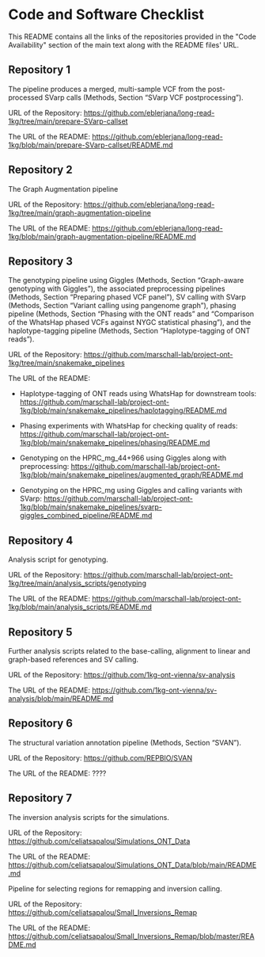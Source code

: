 # Code and Software Checklist

This README contains all the links of the repositories provided in the "Code Availability" section of the main text along with the README files' URL.

## Repository 1

The pipeline produces a merged, multi-sample VCF from the post-processed SVarp calls (Methods, Section “SVarp VCF postprocessing”).

URL of the Repository: https://github.com/eblerjana/long-read-1kg/tree/main/prepare-SVarp-callset

The URL of the README: https://github.com/eblerjana/long-read-1kg/blob/main/prepare-SVarp-callset/README.md


## Repository 2

The Graph Augmentation pipeline

URL of the Repository: https://github.com/eblerjana/long-read-1kg/tree/main/graph-augmentation-pipeline

The URL of the README: https://github.com/eblerjana/long-read-1kg/blob/main/graph-augmentation-pipeline/README.md


## Repository 3

The genotyping pipeline using Giggles (Methods, Section “Graph-aware genotyping with Giggles”), the associated preprocessing pipelines (Methods, Section “Preparing phased VCF panel”), SV calling with SVarp (Methods, Section “Variant calling using pangenome graph”), phasing pipeline (Methods, Section “Phasing with the ONT reads” and “Comparison of the WhatsHap phased VCFs against NYGC statistical phasing”), and the haplotype-tagging pipeline (Methods, Section “Haplotype-tagging of ONT reads”).

URL of the Repository: https://github.com/marschall-lab/project-ont-1kg/tree/main/snakemake_pipelines

The URL of the README:

 - Haplotype-tagging of ONT reads using WhatsHap for downstream tools: https://github.com/marschall-lab/project-ont-1kg/blob/main/snakemake_pipelines/haplotagging/README.md

 - Phasing experiments with WhatsHap for checking quality of reads: https://github.com/marschall-lab/project-ont-1kg/blob/main/snakemake_pipelines/phasing/README.md

 - Genotyping on the HPRC_mg_44+966 using Giggles along with preprocessing: https://github.com/marschall-lab/project-ont-1kg/blob/main/snakemake_pipelines/augmented_graph/README.md
 
 - Genotyping on the HPRC_mg using Giggles and calling variants with SVarp: https://github.com/marschall-lab/project-ont-1kg/blob/main/snakemake_pipelines/svarp-giggles_combined_pipeline/README.md


## Repository 4

Analysis script for genotyping.

URL of the Repository: https://github.com/marschall-lab/project-ont-1kg/tree/main/analysis_scripts/genotyping

The URL of the README: https://github.com/marschall-lab/project-ont-1kg/blob/main/analysis_scripts/README.md

## Repository 5

Further analysis scripts related to the base-calling, alignment to linear and graph-based references and SV calling.

URL of the Repository: https://github.com/1kg-ont-vienna/sv-analysis

The URL of the README: https://github.com/1kg-ont-vienna/sv-analysis/blob/main/README.md

## Repository 6

The structural variation annotation pipeline (Methods, Section “SVAN”).

URL of the Repository: https://github.com/REPBIO/SVAN

The URL of the README: ????

## Repository 7

The inversion analysis scripts for the simulations.

URL of the Repository: https://github.com/celiatsapalou/Simulations_ONT_Data

The URL of the README: https://github.com/celiatsapalou/Simulations_ONT_Data/blob/main/README.md

Pipeline for selecting regions for remapping and inversion calling.

URL of the Repository: https://github.com/celiatsapalou/Small_Inversions_Remap

The URL of the README: https://github.com/celiatsapalou/Small_Inversions_Remap/blob/master/README.md